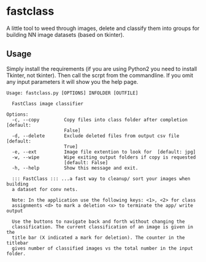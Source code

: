# fastclass
A little tool to weed through images, delete and classify them into groups for building NN image datasets (based on tkinter).

## Usage
Simply install the requirements (if you are using Python2 you need to install Tkinter, not tkinter). Then call the scrpt from the commandline. If you omit any input parameters it will show you the help page.

```
Usage: fastclass.py [OPTIONS] INFOLDER [OUTFILE]

  FastClass image classifier

Options:
  -c, --copy         Copy files into class folder after completion  [default:
                     False]
  -d, --delete       Exclude deleted files from output csv file  [default:
                     True]
  -e, --ext          Image file extention to look for  [default: jpg]
  -w, --wipe         Wipe exiting output folders if copy is requested
                     [default: False]
  -h, --help         Show this message and exit.

  ::: FastClass ::: ...a fast way to cleanup/ sort your images when building
  a dataset for conv nets.

  Note: In the application use the following keys: <1>, <2> for class
  assignments <d> to mark a deletion <x> to terminate the app/ write output

  Use the buttons to navigate back and forth without changing the
  classification. The current classification of an image is given in the
  title bar (X indicated a mark for deletion). The counter in the titlebar
  gives number of classified images vs the total number in the input folder.
```


